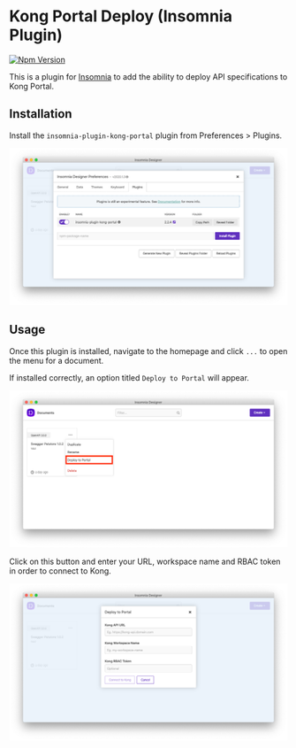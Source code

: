 # Kong Portal Deploy (Insomnia Plugin)

[![Npm Version](https://img.shields.io/npm/v/insomnia-plugin-kong-portal.svg)](https://www.npmjs.com/package/insomnia-plugin-kong-portal)

This is a plugin for [Insomnia](https://insomnia.rest) to add the ability to deploy API specifications to Kong Portal.

## Installation

Install the `insomnia-plugin-kong-portal` plugin from Preferences > Plugins.

![plugins](./assets/plugins.png)

## Usage

Once this plugin is installed, navigate to the homepage and click `...` to open the menu for a document.

If installed correctly, an option titled `Deploy to Portal` will appear.

![dropdown](./assets/dropdown.png)

Click on this button and enter your URL, workspace name and RBAC token in order to connect to Kong.

![connect](assets/connect.png)
